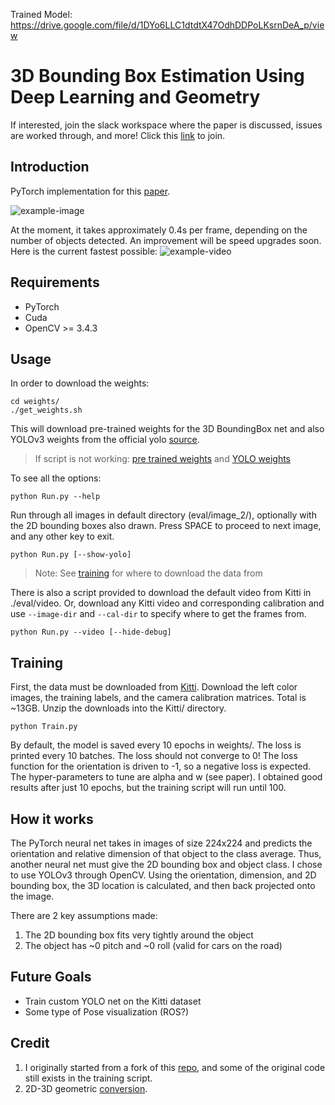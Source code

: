 Trained Model: 
https://drive.google.com/file/d/1DYo6LLC1dtdtX47OdhDDPoLKsrnDeA_p/view

# 3D Bounding Box Estimation Using Deep Learning and Geometry
If interested, join the slack workspace where the paper is discussed, issues are worked through, and more! Click this [link](https://join.slack.com/t/3dboundingbox-oun9186/shared_invite/enQtNDk4Njg2NzYyNzY5LWVlZWRlMjNhZmZlYjVmNGY3NWVlNDA4MmY2ZWQ3ZmUyY2Q4OWIxMmY4NzU4YmViM2ViZWI5YjgxOTIyOTI4ZjI) to join.

## Introduction
PyTorch implementation for this [paper](https://arxiv.org/abs/1612.00496).

![example-image](http://soroushkhadem.com/img/2d-top-3d-bottom1.png)

At the moment, it takes approximately 0.4s per frame, depending on the number of objects
detected. An improvement will be speed upgrades soon. Here is the current fastest possible:
![example-video](eval/example/3d-bbox-vid.gif)

## Requirements
- PyTorch
- Cuda
- OpenCV >= 3.4.3

## Usage
In order to download the weights:
```
cd weights/
./get_weights.sh
```
This will download pre-trained weights for the 3D BoundingBox net and also YOLOv3 weights from the
official yolo [source](https://pjreddie.com/darknet/yolo/).

>If script is not working: [pre trained weights](https://drive.google.com/open?id=1yEiquJg9inIFgR3F-N5Z3DbFnXJ0aXmA) and 
[YOLO weights](https://pjreddie.com/media/files/yolov3.weights)

To see all the options:
```
python Run.py --help
```

Run through all images in default directory (eval/image_2/), optionally with the 2D
bounding boxes also drawn. Press SPACE to proceed to next image, and any other key to exit.
```
python Run.py [--show-yolo]
```
>Note: See [training](#training) for where to download the data from

There is also a script provided to download the default video from Kitti in ./eval/video. Or,
download any Kitti video and corresponding calibration and use `--image-dir` and `--cal-dir` to
specify where to get the frames from.
```
python Run.py --video [--hide-debug]
```

## Training
First, the data must be downloaded from [Kitti](http://www.cvlibs.net/datasets/kitti/eval_object.php?obj_benchmark=2d).
Download the left color images, the training labels, and the camera calibration matrices. Total is ~13GB.
Unzip the downloads into the Kitti/ directory.

```
python Train.py
```
By default, the model is saved every 10 epochs in weights/.
The loss is printed every 10 batches. The loss should not converge to 0! The loss function for
the orientation is driven to -1, so a negative loss is expected. The hyper-parameters to tune
are alpha and w (see paper). I obtained good results after just 10 epochs, but the training
script will run until 100.

## How it works
The PyTorch neural net takes in images of size 224x224 and predicts the orientation and
relative dimension of that object to the class average. Thus, another neural net must give
the 2D bounding box and object class. I chose to use YOLOv3 through OpenCV.
Using the orientation, dimension, and 2D bounding box, the 3D location is calculated, and then
back projected onto the image.

There are 2 key assumptions made:
1. The 2D bounding box fits very tightly around the object
2. The object has ~0 pitch and ~0 roll (valid for cars on the road)

## Future Goals
- Train custom YOLO net on the Kitti dataset
- Some type of Pose visualization (ROS?)

## Credit
1. I originally started from a fork of this [repo](https://github.com/fuenwang/3D-BoundingBox), and some of the original code still exists in the training script.
2. 2D-3D geometric [conversion](https://ywpkwon.github.io/pdf/bbox3d-study.pdf).
